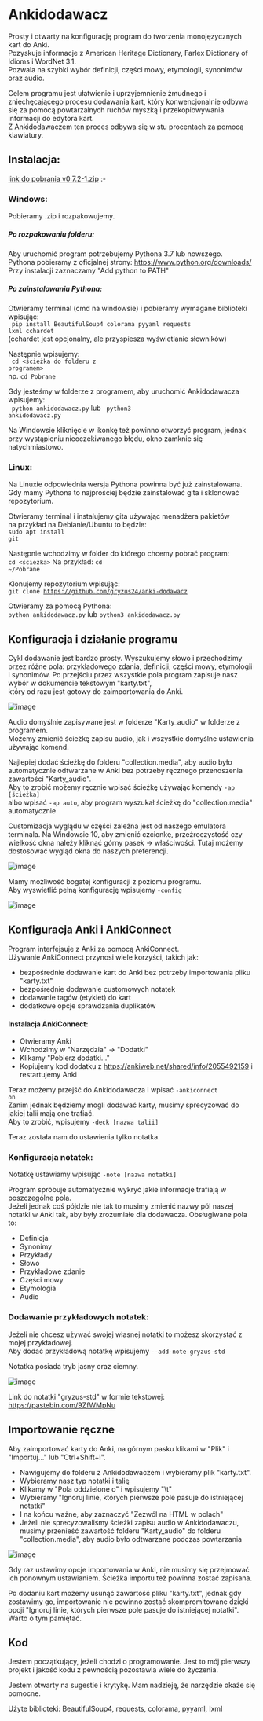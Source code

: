 # Ankidodawacz

Prosty i otwarty na konfigurację program do tworzenia monojęzycznych kart do Anki.<br>
Pozyskuje informacje z American Heritage Dictionary, Farlex Dictionary of Idioms i WordNet 3.1.<br>
Pozwala na szybki wybór definicji, części mowy, etymologii, synonimów oraz audio.

Celem programu jest ułatwienie i uprzyjemnienie żmudnego i zniechęcającego procesu dodawania kart, który konwencjonalnie odbywa się
za pomocą powtarzalnych ruchów myszką i przekopiowywania informacji do edytora kart.<br>Z Ankidodawaczem ten proces odbywa
się w stu procentach za pomocą klawiatury.

## Instalacja:

[link do pobrania v0.7.2-1.zip](https://github.com/gryzus24/anki-dodawacz/archive/refs/tags/v0.7.2-1.zip)
:-
### Windows:
Pobieramy .zip i rozpakowujemy.
##### Po rozpakowaniu folderu:<br>

Aby uruchomić program potrzebujemy Pythona 3.7 lub nowszego.<br>
Pythona pobieramy z oficjalnej strony: https://www.python.org/downloads/<br>
Przy instalacji zaznaczamy "Add python to PATH"

##### Po zainstalowaniu Pythona:<br>

Otwieramy terminal (cmd na windowsie) i pobieramy wymagane biblioteki wpisując:<br>
<code> pip install BeautifulSoup4 colorama pyyaml requests lxml cchardet </code><br>
(cchardet jest opcjonalny, ale przyspiesza wyświetlanie słowników)

Następnie wpisujemy:<br>
<code> cd <ścieżka do folderu z programem> </code><br>
  np. <code>cd Pobrane</code>
  
Gdy jesteśmy w folderze z programem, aby uruchomić Ankidodawacza wpisujemy:<br>
<code> python ankidodawacz.py</code> lub <code> python3 ankidodawacz.py </code><br>

Na Windowsie kliknięcie w ikonkę też powinno otworzyć program, jednak przy wystąpieniu nieoczekiwanego błędu, okno zamknie się natychmiastowo.
### Linux:
Na Linuxie odpowiednia wersja Pythona powinna być już zainstalowana.<br>
Gdy mamy Pythona to najprościej będzie zainstalować gita i sklonować repozytorium.
  
Otwieramy terminal i instalujemy gita używając menadżera pakietów<br>
na przykład na Debianie/Ubuntu to będzie:<br>
  <code>sudo apt install git</code>

Następnie wchodzimy w folder do którego chcemy pobrać program:<br>
  <code>cd <ścieżka></code>  Na przykład: <code>cd ~/Pobrane</code>
    
Klonujemy repozytorium wpisując:<br>
  <code>git clone https://github.com/gryzus24/anki-dodawacz</code>

Otwieramy za pomocą Pythona:<br>
    <code>python ankidodawacz.py</code> lub <code>python3 ankidodawacz.py</code>
    
## Konfiguracja i działanie programu

Cykl dodawanie jest bardzo prosty. Wyszukujemy słowo i przechodzimy przez różne pola: przykładowego zdania, definicji,
części mowy, etymologii i synonimów. Po przejściu przez wszystkie pola program zapisuje nasz wybór w dokumencie
tekstowym "karty.txt",<br>
który od razu jest gotowy do zaimportowania do Anki.

![image](https://user-images.githubusercontent.com/82805891/121968515-ff14b100-cd61-11eb-81ea-3255876ada7c.png)
  
Audio domyślnie zapisywane jest w folderze "Karty_audio" w folderze z programem.<br>
Możemy zmienić ścieżkę zapisu audio, jak i wszystkie domyślne ustawienia używając komend.

Najlepiej dodać ścieżkę do folderu "collection.media", aby audio było automatycznie odtwarzane w Anki bez potrzeby
ręcznego przenoszenia zawartości "Karty_audio".<br>
  Aby to zrobić możemy ręcznie wpisać ścieżkę używając komendy <code>-ap [ścieżka]</code><br>
  albo wpisać <code>-ap auto</code>, aby program wyszukał ścieżkę do "collection.media" automatycznie

Customizacja wyglądu w części zależna jest od naszego emulatora terminala. Na Windowsie 10,
aby zmienić czcionkę, przeźroczystość czy wielkość okna należy kliknąć górny pasek -> właściwości. Tutaj możemy
dostosować wygląd okna do naszych preferencji.
  
![image](https://user-images.githubusercontent.com/82805891/116147106-999c3080-a6df-11eb-85ec-40de05b43a90.png)

Mamy możliwość bogatej konfiguracji z poziomu programu.  
Aby wyswietlić pełną konfigurację wpisujemy <code>-config</code>
  
![image](https://user-images.githubusercontent.com/82805891/125177186-3cd1f180-e1c9-11eb-9cb5-0fa25df0711a.png)

## Konfiguracja Anki i AnkiConnect

Program interfejsuje z Anki za pomocą AnkiConnect.<br>
Używanie AnkiConnect przynosi wiele korzyści, takich jak:
  - bezpośrednie dodawanie kart do Anki bez potrzeby importowania pliku "karty.txt"
  - bezpośrednie dodawanie customowych notatek
  - dodawanie tagów (etykiet) do kart
  - dodatkowe opcje sprawdzania duplikatów

#### Instalacja AnkiConnect:
- Otwieramy Anki
- Wchodzimy w "Narzędzia" -> "Dodatki"
- Klikamy "Pobierz dodatki..."
- Kopiujemy kod dodatku z https://ankiweb.net/shared/info/2055492159 i restartujemy Anki

Teraz możemy przejść do Ankidodawacza i wpisać <code>-ankiconnect on</code><br>
Zanim jednak będziemy mogli dodawać karty, musimy sprecyzować do jakiej talii mają one trafiać.<br>
  Aby to zrobić, wpisujemy <code>-deck [nazwa talii]</code>

Teraz została nam do ustawienia tylko notatka.<br>
### Konfiguracja notatek:
  Notatkę ustawiamy wpisując <code>-note [nazwa notatki]</code>
  
Program spróbuje automatycznie wykryć jakie informacje trafiają w poszczególne pola.<br>
Jeżeli jednak coś pójdzie nie tak to musimy zmienić nazwy pól naszej notatki w Anki tak, aby były zrozumiałe dla dodawacza. 
Obsługiwane pola to:
- Definicja
- Synonimy
- Przykłady
- Słowo
- Przykładowe zdanie
- Części mowy
- Etymologia
- Audio

### Dodawanie przykładowych notatek:
  
Jeżeli nie chcesz używać swojej własnej notatki to możesz skorzystać z mojej przykładowej.<br>
  Aby dodać przykładową notatkę wpisujemy <code>--add-note gryzus-std</code>

Notatka posiada tryb jasny oraz ciemny.

![image](https://user-images.githubusercontent.com/82805891/122020987-c8b45180-cdb4-11eb-9c1f-20fbfb44d0d4.png)
  
Link do notatki "gryzus-std" w formie tekstowej: https://pastebin.com/9ZfWMpNu

## Importowanie ręczne

Aby zaimportować karty do Anki, na górnym pasku klikami w "Plik" i "Importuj..." lub "Ctrl+Shift+I".

- Nawigujemy do folderu z Ankidodawaczem i wybieramy plik "karty.txt".
- Wybieramy nasz typ notatki i talię
- Klikamy w "Pola oddzielone o" i wpisujemy "\t"
- Wybieramy "Ignoruj linie, których pierwsze pole pasuje do istniejącej notatki"
- I na końcu ważne, aby zaznaczyć "Zezwól na HTML w polach"
- Jeżeli nie sprecyzowaliśmy ścieżki zapisu audio w Ankidodawaczu, musimy przenieść zawartość folderu "Karty_audio" do
  folderu "collection.media", aby audio było odtwarzane podczas powtarzania

![image](https://user-images.githubusercontent.com/82805891/125179175-6136c980-e1db-11eb-8e4b-c419a8cd2e81.png)

Gdy raz ustawimy opcje importowania w Anki, nie musimy się przejmować ich ponownym ustawianiem. Ścieżka importu też
powinna zostać zapisana.

Po dodaniu kart możemy usunąć zawartość pliku "karty.txt", jednak gdy zostawimy go, importowanie nie powinno zostać
skompromitowane dzięki opcji "Ignoruj linie, których pierwsze pole pasuje do istniejącej notatki". Warto o tym pamiętać.

## Kod

Jestem początkujący, jeżeli chodzi o programowanie. Jest to mój pierwszy projekt i jakość kodu z pewnością pozostawia wiele do życzenia.

Jestem otwarty na sugestie i krytykę. Mam nadzieję, że narzędzie okaże się pomocne.

Użyte biblioteki: BeautifulSoup4, requests, colorama, pyyaml, lxml
